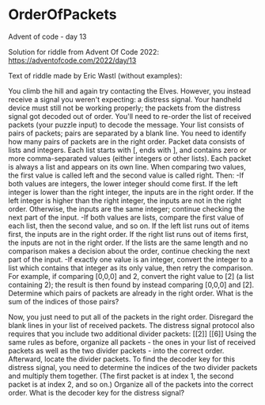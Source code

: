 # OrderOfPackets
Advent of code - day 13

Solution for riddle from Advent Of Code 2022: https://adventofcode.com/2022/day/13

Text of riddle made by Eric Wastl (without examples):

You climb the hill and again try contacting the Elves. However, you instead receive a signal you weren't expecting: a distress signal.
Your handheld device must still not be working properly; the packets from the distress signal got decoded out of order. You'll need to re-order the list of received packets (your puzzle input) to decode the message.
Your list consists of pairs of packets; pairs are separated by a blank line. You need to identify how many pairs of packets are in the right order.
Packet data consists of lists and integers. Each list starts with [, ends with ], and contains zero or more comma-separated values (either integers or other lists). Each packet is always a list and appears on its own line.
When comparing two values, the first value is called left and the second value is called right. Then:
-If both values are integers, the lower integer should come first. If the left integer is lower than the right integer, the inputs are in the right order. If the left integer is higher than the right integer, the inputs are not in the right order. Otherwise, the inputs are the same integer; continue checking the next part of the input.
-If both values are lists, compare the first value of each list, then the second value, and so on. If the left list runs out of items first, the inputs are in the right order. If the right list runs out of items first, the inputs are not in the right order. If the lists are the same length and no comparison makes a decision about the order, continue checking the next part of the input.
-If exactly one value is an integer, convert the integer to a list which contains that integer as its only value, then retry the comparison. For example, if comparing [0,0,0] and 2, convert the right value to [2] (a list containing 2); the result is then found by instead comparing [0,0,0] and [2].
Determine which pairs of packets are already in the right order. What is the sum of the indices of those pairs?

Now, you just need to put all of the packets in the right order. Disregard the blank lines in your list of received packets.
The distress signal protocol also requires that you include two additional divider packets:
[[2]]
[[6]]
Using the same rules as before, organize all packets - the ones in your list of received packets as well as the two divider packets - into the correct order.
Afterward, locate the divider packets. To find the decoder key for this distress signal, you need to determine the indices of the two divider packets and multiply them together. (The first packet is at index 1, the second packet is at index 2, and so on.)
Organize all of the packets into the correct order. What is the decoder key for the distress signal?
